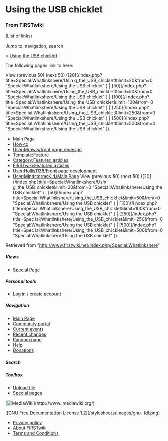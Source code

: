# Using the USB chicklet

### From FIRSTwiki

(List of links)

Jump to: navigation, search

&lt; [Using the USB
chicklet](/index.php?title=Using_the_USB_chicklet&redirect=no "Using the USB
chicklet" )  

The following pages link to here:

View (previous 50) (next 50) ([20](/index.php?title=Special:Whatlinkshere/Usin
g_the_USB_chicklet&limit=20&from=0 "Special:Whatlinkshere/Using the USB
chicklet" ) | [50](/index.php?title=Special:Whatlinkshere/Using_the_USB_chickl
et&limit=50&from=0 "Special:Whatlinkshere/Using the USB chicklet" ) | [100](/i
ndex.php?title=Special:Whatlinkshere/Using_the_USB_chicklet&limit=100&from=0
"Special:Whatlinkshere/Using the USB chicklet" ) | [250](/index.php?title=Spec
ial:Whatlinkshere/Using_the_USB_chicklet&limit=250&from=0
"Special:Whatlinkshere/Using the USB chicklet" ) | [500](/index.php?title=Spec
ial:Whatlinkshere/Using_the_USB_chicklet&limit=500&from=0
"Special:Whatlinkshere/Using the USB chicklet" )).

  * [Main Page](/index.php/Main_Page "Main Page" )
  * [How-to](/index.php/How-to "How-to" )
  * [User:Mrawls/front page redesign](/index.php/User:Mrawls/front_page_redesign "User:Mrawls/front page redesign" )
  * [Template:Feature](/index.php/Template:Feature "Template:Feature" )
  * [Category:Featured articles](/index.php/Category:Featured_articles "Category:Featured articles" )
  * [FIRSTwiki:Featured articles](/index.php/FIRSTwiki:Featured_articles "FIRSTwiki:Featured articles" )
  * [User:Hollis1138/Front page development](/index.php/User:Hollis1138/Front_page_development "User:Hollis1138/Front page development" )
  * [User:MindstormsKid/Main Page](/index.php/User:MindstormsKid/Main_Page "User:MindstormsKid/Main Page" )
View (previous 50) (next 50) ([20](/index.php?title=Special:Whatlinkshere/Usin
g_the_USB_chicklet&limit=20&from=0 "Special:Whatlinkshere/Using the USB
chicklet" ) | [50](/index.php?title=Special:Whatlinkshere/Using_the_USB_chickl
et&limit=50&from=0 "Special:Whatlinkshere/Using the USB chicklet" ) | [100](/i
ndex.php?title=Special:Whatlinkshere/Using_the_USB_chicklet&limit=100&from=0
"Special:Whatlinkshere/Using the USB chicklet" ) | [250](/index.php?title=Spec
ial:Whatlinkshere/Using_the_USB_chicklet&limit=250&from=0
"Special:Whatlinkshere/Using the USB chicklet" ) | [500](/index.php?title=Spec
ial:Whatlinkshere/Using_the_USB_chicklet&limit=500&from=0
"Special:Whatlinkshere/Using the USB chicklet" )).

Retrieved from "<http://www.firstwiki.net/index.php/Special:Whatlinkshere>"

##### Views

  * [Special Page](/index.php/Special:Whatlinkshere/Using_the_USB_chicklet)

##### Personal tools

  * [Log in / create account](/index.php?title=Special:Userlogin&returnto=Special:Whatlinkshere)

[](/index.php/Main_Page "Main Page" )

##### Navigation

  * [Main Page](/index.php/Main_Page)
  * [Community portal](/index.php/FIRSTwiki:Community_portal)
  * [Current events](/index.php/Current_events)
  * [Recent changes](/index.php/Special:Recentchanges)
  * [Random page](/index.php/Special:Random)
  * [Help](/index.php/Help:Contents)
  * [Donations](/index.php/FIRSTwiki:Site_support)

##### Search



##### Toolbox

  * [Upload file](/index.php/Special:Upload)
  * [Special pages](/index.php/Special:Specialpages)

[![MediaWiki](/skins/common/images/poweredby_mediawiki_88x31.png)](http://www.
mediawiki.org/)

[![GNU Free Documentation License 1.2](/stylesheets/images/gnu-
fdl.png)](http://www.gnu.org/copyleft/fdl.html)

  * [Privacy policy](/index.php/FIRSTwiki:Privacy_policy "FIRSTwiki:Privacy policy" )
  * [About FIRSTwiki](/index.php/FIRSTwiki:About "FIRSTwiki:About" )
  * [Terms and Conditions](/index.php/FIRSTwiki:Terms_and_conditions "FIRSTwiki:Terms and conditions" )

